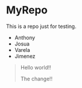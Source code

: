 # MyRepo
This is a repo just for testing.

+ Anthony
+ Josua
+ Varela
+ Jimenez

>Hello world!!
>
>The change!!
>
